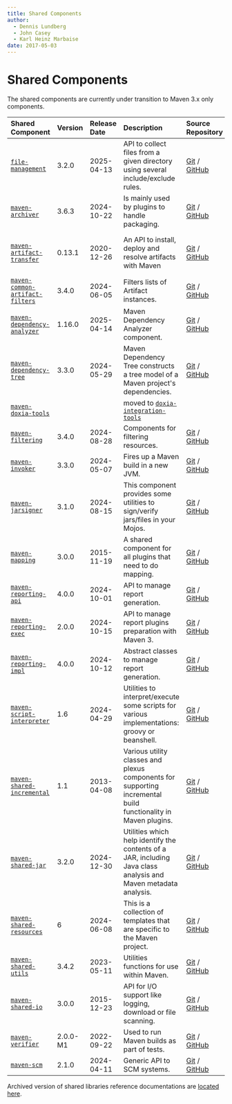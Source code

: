 ```yaml
---
title: Shared Components
author: 
  - Dennis Lundberg
  - John Casey
  - Karl Heinz Marbaise
date: 2017-05-03
---
```


<!-- Licensed to the Apache Software Foundation (ASF) under one-->
<!-- or more contributor license agreements.  See the NOTICE file-->
<!-- distributed with this work for additional information-->
<!-- regarding copyright ownership.  The ASF licenses this file-->
<!-- to you under the Apache License, Version 2.0 (the-->
<!-- "License"); you may not use this file except in compliance-->
<!-- with the License.  You may obtain a copy of the License at-->
<!---->
<!--   http://www.apache.org/licenses/LICENSE-2.0-->
<!---->
<!-- Unless required by applicable law or agreed to in writing,-->
<!-- software distributed under the License is distributed on an-->
<!-- "AS IS" BASIS, WITHOUT WARRANTIES OR CONDITIONS OF ANY-->
<!-- KIND, either express or implied.  See the License for the-->
<!-- specific language governing permissions and limitations-->
<!-- under the License.-->
<!-- NOTE: For help with the syntax of this file, see:-->
<!-- https://maven.apache.org/doxia/references/apt-format.html-->

# Shared Components

The shared components are currently under transition to Maven 3.x only components.

|**Shared Component**| **Version**|**Release Date**|**Description**|**Source Repository**|**Issue Tracking**|
|:---|:-----------|:---|:---|:---|:---|
|[ `file-management`](/shared/file-management/)| 3.2.0      |2025-04-13|API to collect files from a given directory using several include/exclude rules.|[Git](https://gitbox.apache.org/repos/asf/maven-file-management.git) / [GitHub](https://github.com/apache/maven-file-management/)|[GitHub Issues](https://github.com/apache/maven-file-management/issues)|
|[ `maven-archiver`](/shared/maven-archiver/)| 3.6.3      |2024-10-22|Is mainly used by plugins to handle packaging.|[Git](https://gitbox.apache.org/repos/asf/maven-archiver.git) / [GitHub](https://github.com/apache/maven-archiver/)|[GitHub Issues](https://github.com/apache/maven-archiver/issues)|
|[ `maven-artifact-transfer`](/shared/maven-artifact-transfer/)| 0.13.1     |2020-12-26|An API to install, deploy and resolve artifacts with Maven|[Git](https://gitbox.apache.org/repos/asf/maven-artifact-transfer.git) / [GitHub](https://github.com/apache/maven-artifact-transfer/)|[JIRA](https://issues.apache.org/jira/issues/?jql=project = MSHARED AND status != Closed AND component = maven-artifact-transfer)|
|[ `maven-common-artifact-filters`](/shared/maven-common-artifact-filters/)| 3.4.0      |2024-06-05|Filters lists of Artifact instances.|[Git](https://gitbox.apache.org/repos/asf/maven-common-artifact-filters.git) / [GitHub](https://github.com/apache/maven-common-artifact-filters/)|[GitHub Issues](https://github.com/apache/maven-common-artifact-filters/issues)|
|[ `maven-dependency-analyzer`](/shared/maven-dependency-analyzer/)| 1.16.0     |2025-04-14|Maven Dependency Analyzer component.|[Git](https://gitbox.apache.org/repos/asf/maven-dependency-analyzer.git) / [GitHub](https://github.com/apache/maven-dependency-analyzer/)|[GitHub Issues](https://github.com/apache/maven-dependency-analyzer/issues)|
|[ `maven-dependency-tree`](/shared/maven-dependency-tree/)| 3.3.0      |2024-05-29|Maven Dependency Tree constructs a tree model of a Maven project&apos;s dependencies.|[Git](https://gitbox.apache.org/repos/asf/maven-dependency-tree.git) / [GitHub](https://github.com/apache/maven-dependency-tree/)|[GitHub Issues](https://github.com/apache/maven-dependency-tree/issues)|
|[ `maven-doxia-tools`](/doxia/doxia-sitetools/doxia-integration-tools/)|            ||moved to [ `doxia-integration-tools`](/doxia/doxia-sitetools/doxia-integration-tools/)|||
|[ `maven-filtering`](/shared/maven-filtering/)| 3.4.0      |2024-08-28|Components for filtering resources.|[Git](https://gitbox.apache.org/repos/asf/maven-filtering.git) / [GitHub](https://github.com/apache/maven-filtering/)|[GitHub Issues](https://github.com/apache/maven-filtering/issues)|
|[ `maven-invoker`](/shared/maven-invoker/)| 3.3.0      |2024-05-07|Fires up a Maven build in a new JVM.|[Git](https://gitbox.apache.org/repos/asf/maven-invoker.git) / [GitHub](https://github.com/apache/maven-invoker/)|[GitHub Issues](https://github.com/apache/maven-invoker/issues)|
|[ `maven-jarsigner`](/shared/maven-jarsigner/)| 3.1.0      |2024-08-15|This component provides some utilities to sign/verify jars/files in your Mojos.|[Git](https://gitbox.apache.org/repos/asf/maven-jarsigner.git) / [GitHub](https://github.com/apache/maven-jarsigner/)|[GitHub Issues](https://github.com/apache/maven-jarsigner/issues)|
|[ `maven-mapping`](/shared/maven-mapping/)| 3.0.0      |2015-11-19|A shared component for all plugins that need to do mapping.|[Git](https://gitbox.apache.org/repos/asf/maven-mapping.git) / [GitHub](https://github.com/apache/maven-mapping/)|[JIRA](https://issues.apache.org/jira/issues/?jql=project = MSHARED AND status != Closed AND component = maven-mapping)|
|[ `maven-reporting-api`](/shared/maven-reporting-api/)| 4.0.0      |2024-10-01|API to manage report generation.|[Git](https://gitbox.apache.org/repos/asf/maven-reporting-api.git) / [GitHub](https://github.com/apache/maven-reporting-api/)|[GitHub Issues](https://github.com/apache/maven-reporting-api/issues)|
|[ `maven-reporting-exec`](/shared/maven-reporting-exec/)| 2.0.0      |2024-10-15|API to manage report plugins preparation with Maven 3\.|[Git](https://gitbox.apache.org/repos/asf/maven-reporting-exec.git) / [GitHub](https://github.com/apache/maven-reporting-exec/)|[GitHub Issues](https://github.com/apache/maven-reporting-exec/issues)|
|[ `maven-reporting-impl`](/shared/maven-reporting-impl/)| 4.0.0      |2024-10-12|Abstract classes to manage report generation.|[Git](https://gitbox.apache.org/repos/asf/maven-reporting-impl.git) / [GitHub](https://github.com/apache/maven-reporting-impl/)|[GitHub Issues](https://github.com/apache/maven-reporting-impl/issues)|
|[ `maven-script-interpreter`](/shared/maven-script-interpreter/)| 1.6        |2024-04-29|Utilities to interpret/execute some scripts for various implementations: groovy or beanshell.|[Git](https://gitbox.apache.org/repos/asf/maven-script-interpreter.git) / [GitHub](https://github.com/apache/maven-script-interpreter/)|[GitHub Issues](https://github.com/apache/maven-script-interpreter/issues)|
|[ `maven-shared-incremental`](/shared/maven-shared-incremental/)| 1.1        |2013-04-08|Various utility classes and plexus components for supporting incremental build functionality in Maven plugins.|[Git](https://gitbox.apache.org/repos/asf/maven-shared-incremental.git) / [GitHub](https://github.com/apache/maven-shared-incremental/)|[GitHub Issues](https://github.com/apache/maven-shared-incremental/issues)|
|[ `maven-shared-jar`](/shared/maven-shared-jar/)| 3.2.0      |2024-12-30|Utilities which help identify the contents of a JAR, including Java class analysis and Maven metadata analysis.|[Git](https://gitbox.apache.org/repos/asf/maven-shared-jar.git) / [GitHub](https://github.com/apache/maven-shared-jar/)|[GitHub Issues](https://github.com/apache/maven-shared-jar/issues)|
|[ `maven-shared-resources`](/shared/maven-shared-resources/)| 6          |2024-06-08|This is a collection of templates that are specific to the Maven project.|[Git](https://gitbox.apache.org/repos/asf/maven-shared-resources.git) / [GitHub](https://github.com/apache/maven-shared-resources/)|[GitHub Issues](https://github.com/apache/maven-shared-resources/issues)|
|[ `maven-shared-utils`](/shared/maven-shared-utils/)| 3.4.2    |2023-05-11|Utilities functions for use within Maven.|[Git](https://gitbox.apache.org/repos/asf/maven-shared-utils.git) / [GitHub](https://github.com/apache/maven-shared-utils/)|[GitHub Issues](https://github.com/apache/maven-shared-utils/issues)|
|[ `maven-shared-io`](/shared/maven-shared-io/)| 3.0.0    |2015-12-23|API for I/O support like logging, download or file scanning.|[Git](https://gitbox.apache.org/repos/asf/maven-shared-io.git) / [GitHub](https://github.com/apache/maven-shared-io/)|[GitHub Issues](https://github.com/apache/maven-shared-io/issues)|
|[ `maven-verifier`](/shared/maven-verifier/)| 2.0.0-M1 |2022-09-22|Used to run Maven builds as part of tests.|[Git](https://gitbox.apache.org/repos/asf/maven-verifier.git) / [GitHub](https://github.com/apache/maven-verifier/)|[GitHub Issues](https://github.com/apache/maven-verifier/issues)|
|[ `maven-scm`](/scm/)| 2.1.0    |2024-04-11|Generic API to SCM systems.|[Git](https://gitbox.apache.org/repos/asf/maven-scm.git) / [GitHub](https://github.com/apache/maven-scm/)|[GitHub Issues](https://github.com/apache/maven-scm/issues)|

Archived version of shared libraries reference documentations are [located here](../shared-archives/).
